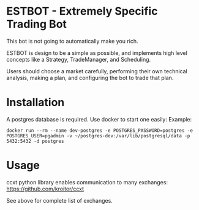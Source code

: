 ESTBOT - Extremely Specific Trading Bot
======

This bot is not going to automatically make you rich.

ESTBOT is design to be a simple as possible, and implements
high level concepts like a Strategy, TradeManager, and Scheduling.

Users should choose a market carefully, performing their own
technical analysis, making a plan, and configuring the bot to trade
that plan.

Installation
======

A postgres database is required. Use docker to start one easily:
Example:
```
docker run --rm --name dev-postgres -e POSTGRES_PASSWORD=postgres -e POSTGRES_USER=pgadmin -v ~/postgres-dev:/var/lib/postgresql/data -p 5432:5432 -d postgres
```


Usage
======

ccxt python library enables communication to many exchanges:
https://github.com/kroitor/ccxt

See above for complete list of exchanges.